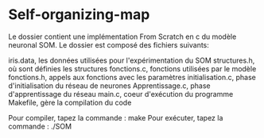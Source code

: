 # Self-organizing-map
Le dossier contient une implémentation From Scratch en c du modèle neuronal SOM. 
Le dossier est composé des fichiers suivants:

iris.data, les données utilisées pour l'expérimentation du SOM
structures.h, où sont définies les structures 
fonctions.c, fonctions utilisées par le modèle 
fonctions.h, appels aux fonctions avec les paramètres 
initialisation.c, phase d'initialisation du réseau de neurones 
Apprentissage.c, phase d'apprentissage du réseau 
main.c, coeur d'exécution du programme 
Makefile, gère la compilation du code

Pour compiler, tapez la commande : make
Pour exécuter, tapez la commande : ./SOM
